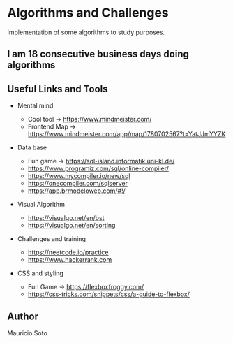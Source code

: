 # Algorithms and Challenges

Implementation of some algorithms to study purposes.

## I am 18 consecutive business days doing algorithms

## Useful Links and Tools

- Mental mind

  - Cool tool -> https://www.mindmeister.com/
  - Frontend Map -> https://www.mindmeister.com/app/map/1780702567?t=YatJJmYYZK

- Data base

  - Fun game -> https://sql-island.informatik.uni-kl.de/
  - https://www.programiz.com/sql/online-compiler/
  - https://www.mycompiler.io/new/sql
  - https://onecompiler.com/sqlserver
  - https://app.brmodeloweb.com/#!/

- Visual Algorithm

  - https://visualgo.net/en/bst
  - https://visualgo.net/en/sorting

- Challenges and training

  - https://neetcode.io/practice
  - https://www.hackerrank.com

- CSS and styling
  - Fun Game -> https://flexboxfroggy.com/
  - https://css-tricks.com/snippets/css/a-guide-to-flexbox/

## Author

Mauricio Soto

